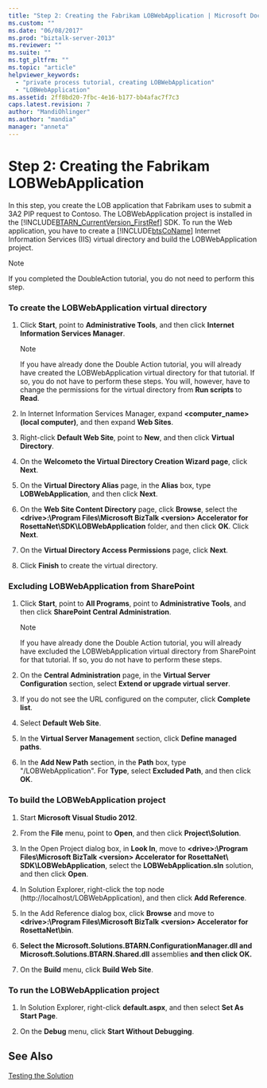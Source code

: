 ```yaml
---
title: "Step 2: Creating the Fabrikam LOBWebApplication | Microsoft Docs"
ms.custom: ""
ms.date: "06/08/2017"
ms.prod: "biztalk-server-2013"
ms.reviewer: ""
ms.suite: ""
ms.tgt_pltfrm: ""
ms.topic: "article"
helpviewer_keywords: 
  - "private process tutorial, creating LOBWebApplication"
  - "LOBWebApplication"
ms.assetid: 2ff8bd20-7fbc-4e16-b177-bb4afac7f7c3
caps.latest.revision: 7
author: "MandiOhlinger"
ms.author: "mandia"
manager: "anneta"
---
```

# Step 2: Creating the Fabrikam LOBWebApplication
In this step, you create the LOB application that Fabrikam uses to submit a 3A2 PIP request to Contoso. The LOBWebApplication project is installed in the [!INCLUDE[BTARN_CurrentVersion_FirstRef](../../includes/btarn-currentversion-firstref-md.md)] SDK. To run the Web application, you have to create a [!INCLUDE[btsCoName](../../includes/btsconame-md.md)] Internet Information Services (IIS) virtual directory and build the LOBWebApplication project.  
  
> [!NOTE]
>  If you completed the DoubleAction tutorial, you do not need to perform this step.  
  
### To create the LOBWebApplication virtual directory  
  
1.  Click **Start**, point to **Administrative Tools**, and then click **Internet Information Services Manager**.  
  
    > [!NOTE]
    >  If you have already done the Double Action tutorial, you will already have created the LOBWebApplication virtual directory for that tutorial. If so, you do not have to perform these steps. You will, however, have to change the permissions for the virtual directory from **Run scripts** to **Read**.  
  
2.  In Internet Information Services Manager, expand **<computer_name> (local computer)**, and then expand **Web Sites**.  
  
3.  Right-click **Default Web Site**, point to **New**, and then click **Virtual Directory**.  
  
4.  On the **Welcometo the Virtual Directory Creation Wizard page**, click **Next**.  
  
5.  On the **Virtual Directory Alias** page, in the **Alias** box, type **LOBWebApplication**, and then click **Next**.  
  
6.  On the **Web Site Content Directory** page, click **Browse**, select the **\<drive>:\Program Files\Microsoft BizTalk \<version> Accelerator for RosettaNet\SDK\LOBWebApplication** folder, and then click **OK**. Click **Next**.  
  
7.  On the **Virtual Directory Access Permissions** page, click **Next**.  
  
8.  Click **Finish** to create the virtual directory.  
  
### Excluding LOBWebApplication from SharePoint  
  
1.  Click **Start**, point to **All Programs**, point to **Administrative Tools**, and then click **SharePoint Central Administration**.  
  
    > [!NOTE]
    >  If you have already done the Double Action tutorial, you will already have excluded the LOBWebApplication virtual directory from SharePoint for that tutorial. If so, you do not have to perform these steps.  
  
2.  On the **Central Administration** page, in the **Virtual Server Configuration** section, select **Extend or upgrade virtual server**.  
  
3.  If you do not see the URL configured on the computer, click **Complete list**.  
  
4.  Select **Default Web Site**.  
  
5.  In the **Virtual Server Management** section, click **Define managed paths**.  
  
6.  In the **Add New Path** section, in the **Path** box, type "/LOBWebApplication". For **Type**, select **Excluded Path**, and then click **OK**.  
  
### To build the LOBWebApplication project  
  
1.  Start **Microsoft Visual Studio 2012**.  
  
2.  From the **File** menu, point to **Open**, and then click **Project\Solution**.  
  
3.  In the Open Project dialog box, in **Look In**, move to **\<drive>:\Program Files\Microsoft BizTalk \<version> Accelerator for RosettaNet\ SDK\LOBWebApplication**, select the **LOBWebApplication.sln** solution, and then click **Open**.  
  
4.  In Solution Explorer, right-click the top node (http://localhost/LOBWebApplication), and then click **Add Reference**.  
  
5.  In the Add Reference dialog box, click **Browse** and move to **\<drive>:\Program Files\Microsoft  BizTalk \<version> Accelerator for RosettaNet\bin**.  
  
6.  **Select the Microsoft.Solutions.BTARN.ConfigurationManager.dll and Microsoft.Solutions.BTARN.Shared.dll** assemblies **and then click OK.**  
  
7.  On the **Build** menu, click **Build Web Site**.  
  
### To run the LOBWebApplication project  
  
1.  In Solution Explorer, right-click **default.aspx**, and then select **Set As Start Page**.  
  
2.  On the **Debug** menu, click **Start Without Debugging**.  
  
## See Also  
 [Testing the Solution](../../adapters-and-accelerators/accelerator-rosettanet/testing-the-solution.md)